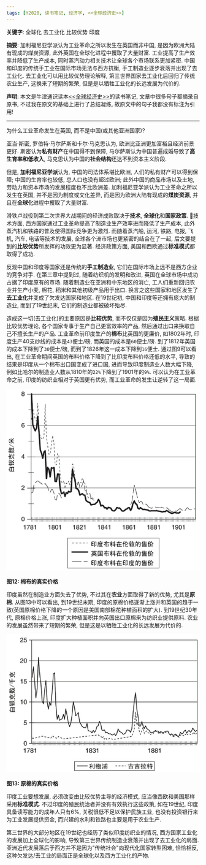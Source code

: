 ```yaml
---
tags: [Y2020, 读书笔记, 经济学, <<全球经济史>>]
---
```


**关键字**: 全球化 去工业化 比较优势 印度

**摘要**: 加利福尼亚学派认为工业革命之所以发生在英国而非中国, 是因为欧洲大陆有现成的煤炭资源, 此外英国在全球化进程中攫取了大量财富. 工业提高了生产效率并降低了生产成本, 同时蒸汽动力相关技术让全球各个市场联系更加紧密. 中国和印度的传统手工业在国际市场无法与西方抗衡, 手工制造业逐步衰落并出现了去工业化. 去工业化可以用比较优势理论解释, 第三世界国家去工业化后回归了传统农业生产, 这换来了短期的繁荣, 但是是以牺牲工业化的长远发展为代价的.

**声明**: 本文是牛津通识读本[<<全球经济史>>](https://book.douban.com/subject/26345472/)的读书笔记, 文章中很多句子都摘录自原书, 不过我在原文的基础上进行了总结凝练, 故原文中的句子我都没有标注为引用!

---

为什么工业革命发生在英国, 而不是中国(或其他亚洲国家)? 

亚当·斯密, 罗伯特·马尔萨斯和卡尔·马克思认为, 欧洲比亚洲更加富裕且经济前景更好. 斯密认为**私有财产**在中国得不到保障, 马尔萨斯认为中国普遍成婚导致了**高生育率和低收入**, 马克思认为中国的**社会结构**还达不到资本主义阶段.

但是, **加利福尼亚学派**认为, 中国的司法体系堪比欧洲, 人们的私有财产可以得到保障; 中国的生育率也较低, 总人口也没有超过欧洲; 此外中国的商品市场以及土地, 劳动力和资本市场的发展程度也不比欧洲差. 加利福尼亚学派认为工业革命之所以发生在英国, 并不是因为制度或文化差异, 而是因为欧洲大陆有现成的**煤炭资源**, 并且在**全球化**进程中攫取了大量财富.

滑铁卢战役到第二次世界大战期间的经济成败取决于**技术**, **全球化**和**国家政策**. 技术方面, 西方国家通过工业革命提高了制造业生产效率进而降低了生产成本, 此外蒸汽机和铁路的普及使得国际竞争更为激烈. 而随着蒸汽船, 运河, 铁路, 电报, 飞机, 汽车, 电话等技术的发展, 全球各个洲市场也更紧密的结合在了一起, 后文要提到的**比较优势**所发挥的功效更为显著. 经济政策方面, 美国和西欧通过**标准模式**都取得了成功.

反观中国和印度等国家还是传统的**手工制造业**, 它们在国际市场上远不是西方企业的竞争对手. 在第三章中提到过, 随着纺织机的发明和改进, 英国在全球市场中成功占据了印度原有的市场. 随着制造业在亚洲和中东地区的消亡, 工人们重新回归农业并生产小麦, 棉花, 稻米和其他初级产品用于出口. 换言之这些国家和地区发生了**去工业化**并变成了欠发达国家和地区. 在19世纪初, 中国和印度等还拥有庞大的制造业, 而到了19世纪末, 它们的制造业都被破坏殆尽.

造成这一切(去工业化)的主要原因是**比较优势**, 而不仅仅是因为**殖民主义**策略. 根据比较优势理论, 各个国家专事于生产自己更富效率的产品, 然后通过出口来换取自己不擅长生产的产品. 工业革命前印度生产的**棉布**比英国的更廉价, 如1802年时, 印度生产40支纱线的成本是`43`便士/磅, 而英国的成本是`60`便士/磅. 到了1812年英国的成本下降到了`30`便士/磅, 而到了1826年这一成本下降到`16`便士. 通过图9可以看出, 在工业革命期间英国的布料价格下降到了比印度布料价格还低的水平, 导致的结果是印度从一个棉布出口国变成了进口国, 进而导致印度制造业人数大幅下降, 例如比哈尔的制造业人数从1810年的`22%`下降到了1901年的`9%`. 可以认为在工业革命之前, 印度的纺织业相对于英国更有优势, 而工业革命的发生让逆转了这一局面.

![图12](/assets/images/20200504/p12.png)

**图12: 棉布的真实价格**

印度虽然在制造业方面失去了优势, 不过其在**农业**方面取得了新的优势, 尤其是**原棉**. 从图13中可以看出, 到19世纪末期, 印度的原棉价格逐渐上涨并和英国的趋于一致(英国原棉价格下降的一个原因是美国南部棉花种植面积的扩大). 到19世纪30年代, 原棉价格上涨, 印度扩大种植面积并向英国出口原棉来为纺织业提供原料. 农业的发展虽然带来了短期的繁荣, 但是这是以牺牲工业化的长远发展为代价的.

![图13](/assets/images/20200504/p13.png)

**图13: 原棉的真实价格**

印度工业要想发展, 必须改变由比较优势主导的经济模式, 应当像西欧和美国那样采用**标准模式**. 不过印度的殖民统治者并没有有效执行这些政策, 如在19世纪, 印度具备读写能力的成年人只有6%, 关税很低不足以保护民族工业, 也没有投资银行来为工业发展提供资金, 而兴建的水利和铁路也主要是用于农业生产.

第三世界的大部分地区在19世纪也经历了类似印度纺织业的情况, 西方国家工业化的发展加上全球化的影响, 导致第三世界传统制造业衰落并出现了去工业化的局面. 亚洲近代发展落后于西方并不是因为"传统社会"向现代化国家转型困难, 恰恰相反, 这种欠发达/去工业的局面正是全球化以及西方工业化的产物.
